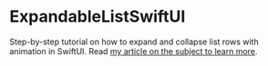 # ExpandableListSwiftUI
Step-by-step tutorial on how to expand and collapse list rows with animation in SwiftUI. Read [my article on the subject to learn more](https://www.vadimbulavin.com/expand-and-collapse-list-with-animation-in-swiftui/).
